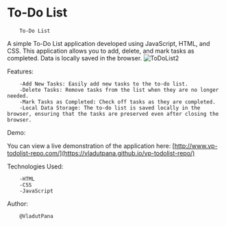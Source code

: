 # To-Do List
 
        To-Do List
A simple To-Do List application developed using JavaScript, HTML, and CSS. This application allows you to add, delete, and mark tasks as completed. Data is locally saved in the browser.
![ToDoList2](https://github.com/VladutPana/vp-todolist-repo/assets/109078074/c1211d14-4080-4a6f-a948-4453664636cc)

Features:

        -Add New Tasks: Easily add new tasks to the to-do list.
        -Delete Tasks: Remove tasks from the list when they are no longer needed.
        -Mark Tasks as Completed: Check off tasks as they are completed.
        -Local Data Storage: The to-do list is saved locally in the browser, ensuring that the tasks are preserved even after closing the browser.
Demo:

You can view a live demonstration of the application here: [http://www.vp-todolist-repo.com/](https://vladutpana.github.io/vp-todolist-repo/)


Technologies Used:

        -HTML
        -CSS
        -JavaScript


Author:

        @VladutPana

